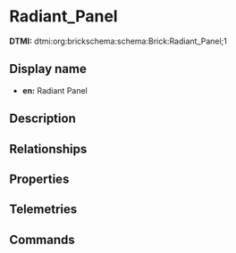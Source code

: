 # Radiant_Panel
**DTMI:** dtmi:org:brickschema:schema:Brick:Radiant_Panel;1
## Display name
- **en:** Radiant Panel
## Description
## Relationships
## Properties
## Telemetries
## Commands
